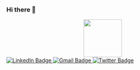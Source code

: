 ### Hi there 👋

<div id="header" align="center" style="height: 100px; width 150px;">
  <img src="https://media.giphy.com/media/Dh5q0sShxgp13DwrvG/giphy.gif" width="100"/>
</div>

<div id="badges">
  <a href="https://www.linkedin.com/in/kamau-seffu-687521160/">
    <img src="https://img.shields.io/badge/LinkedIn-blue?style=for-the-badge&logo=linkedin&logoColor=white" alt="LinkedIn Badge"/>
  </a>
  <a href="your-youtube-URL">
    <img src="https://img.shields.io/badge/YouTube-red?style=for-the-badge&logo=youtube&logoColor=white" alt="Gmail Badge"/>
  </a>
  <a href="[your-twitter-URL](https://mobile.twitter.com/Therealpunduh)">
    <img src="https://img.shields.io/badge/Twitter-blue?style=for-the-badge&logo=twitter&logoColor=white" alt="Twitter Badge"/>
  </a>
</div>


<!--
**SeffuCodeIT/SeffuCodeIT** is a ✨ _special_ ✨ repository because its `README.md` (this file) appears on your GitHub profile.

Here are some ideas to get you started:

- 🔭 I’m currently working on ...
- 🌱 I’m currently learning ...
- 👯 I’m looking to collaborate on ...
- 🤔 I’m looking for help with ...
- 💬 Ask me about ...
- 📫 How to reach me: ...
- 😄 Pronouns: ...
- ⚡ Fun fact: ...
-->
